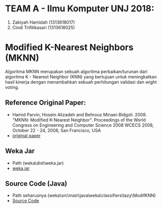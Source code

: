 # TEAM A - Ilmu Komputer UNJ 2018:
1. Zakiyah Hamidah (1313618017)
2. Cindi Trifitikasari (1313618025)

# Modified K-Nearest Neighbors (MKNN)
Algoritma MKNN merupakan sebuah algoritma perbaikan/turunan dari algoritma K - Nearest Neighbor (KNN) yang bertujuan untuk meningkatkan hasil kinerja dengan menambahkan sebuah perhitungan validasi dan wight voting.

## Reference Original Paper:
* Hamid Parvin, Hosein Alizadeh and Behrouz Minaei-Bidgoli. 2008. "MKNN: Modified K-Nearest Neighbor". Proceedings of the World Congress on Engineering and Computer Science 2008
WCECS 2008, October 22 - 24, 2008, San Francisco, USA
* [original paper](https://github.com/kiyahza27/MKNN-Algorithm/blob/main/Paper%20Original%20MKNN.pdf)
## Weka Jar
* Path (weka\dist\weka.jar)
* [weka jar](https://github.com/cinditrifs/MKNN-Algorithm/blob/main/weka/dist/weka.jar)
## Source Code (Java)
* Path seharusnya (weka\src\main\java\weka\classifiers\lazy\ModifKNN)
* [Source Code](https://github.com/cinditrifs/MKNN-Algorithm/blob/main/MKNN.java)
